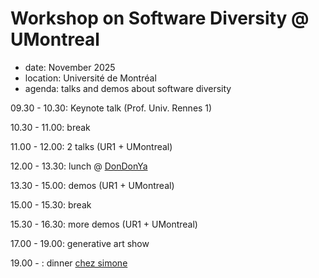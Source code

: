# Workshop on Software Diversity @ UMontreal
- date: November 2025
- location: Université de Montréal
- agenda: talks and demos about software diversity

09.30 - 10.30: Keynote talk (Prof. Univ. Rennes 1)

10.30 - 11.00: break

11.00 - 12.00: 2 talks (UR1 + UMontreal)

12.00 - 13.30: lunch @ [DonDonYa](https://www.restomontreal.ca/resto/dondonya-cote-des-neiges/19212/fr/)

13.30 - 15.00: demos (UR1 + UMontreal)

15.00 - 15.30: break

15.30 - 16.30: more demos (UR1 + UMontreal)

17.00 - 19.00: generative art show

19.00 - : dinner [chez simone](https://www.labuvettechezsimone.com/)
